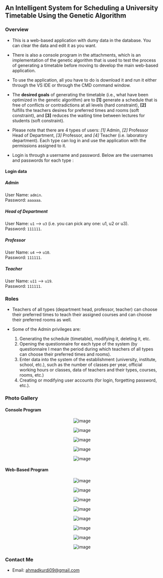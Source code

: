 ## An Intelligent System for Scheduling a University Timetable Using the Genetic Algorithm

### Overview

- This is a web-based application with dumy data in the database. You can clear the data and edit it as you want.

- There is also a console program in the attachments, which is an implementation of the genetic algorithm that is used to test the process of generating a timetable before moving to develop the main web-based application.

- To use the application, all you have to do is download it and run it either through the VS IDE or through the CMD command window.

- The **desired goals** of generating the timetable (i.e., what have been optimized in the genetic algorithm) are to **[1]** generate a schedule that is free of conflicts or contradictions at all levels (hard constraint), **[2]** fulfills the teachers desires for preferred times and rooms (soft constraint), and **[3]** reduces the waiting time between lectures for students (soft constraint).

- Please note that there are 4 types of users: *[1]* Admin, *[2]* Professor Head of Department, *[3]* Professor, and *[4]* Teacher (i.e. laboratory department). Each type can log in and use the application with the permissions assigned to it.

- Login is through a username and password. Below are the usernames and passwords for each type :

#### Login data
##### Admin
User Name: `admin`.</br>
Password: `aaaaaa`.
##### Head of Department
User Name: `u1` --> `u3` (i.e. you can pick any one: u1, u2 or u3).</br>
Password: `111111`.
##### Professor
User Name: `u4` --> `u10`.</br>
Password: `111111`.
##### Teacher
User Name: `u11` --> `u19`.</br>
Password: `111111`.

### Roles
- Teachers of all types (department head, professor, teacher) can choose their preferred times to teach their assigned courses and can choose their preferred rooms as well.

- Some of the Admin privileges are:
	 1. Generating the schedule (timetable), modifying it, deleting it, etc.
	 2. Opening the questionnaire for each type of the system (by questionnaire I mean the period during which teachers of all types can choose their preferred times and rooms).
	 3. Enter data into the system of the establishment (university, institute, school, etc.), such as the number of classes per year, official working hours or classes, data of teachers and their types, courses, rooms, etc.)
	 4. Creating or modifying user accounts (for login, forgetting password, etc.).

### Photo Gallery

#### Console Program
<p align="center">
 <img src="https://github.com/fadisam123/An-intelligent-system-for-scheduling-a-university-timetable-using-the-genetic-algorithm/blob/master/Attachments/readme_imgs/1.png?raw=true" alt="image"/>
</p>

<p align="center">
 <img src="https://github.com/fadisam123/An-intelligent-system-for-scheduling-a-university-timetable-using-the-genetic-algorithm/blob/master/Attachments/readme_imgs/2.png?raw=true" alt="image"/>
</p>

<p align="center">
 <img src="https://github.com/fadisam123/An-intelligent-system-for-scheduling-a-university-timetable-using-the-genetic-algorithm/blob/master/Attachments/readme_imgs/3.png?raw=true" alt="image"/>
</p>

<p align="center">
 <img src="https://github.com/fadisam123/An-intelligent-system-for-scheduling-a-university-timetable-using-the-genetic-algorithm/blob/master/Attachments/readme_imgs/4.png?raw=true" alt="image"/>
</p>

<p align="center">
 <img src="https://github.com/fadisam123/An-intelligent-system-for-scheduling-a-university-timetable-using-the-genetic-algorithm/blob/master/Attachments/readme_imgs/5.png?raw=true" alt="image"/>
</p>


#### Web-Based Program

<p align="center">
 <img src="https://github.com/fadisam123/An-intelligent-system-for-scheduling-a-university-timetable-using-the-genetic-algorithm/blob/master/Attachments/readme_imgs/11.png?raw=true" alt="image"/>
</p>

<p align="center">
 <img src="https://github.com/fadisam123/An-intelligent-system-for-scheduling-a-university-timetable-using-the-genetic-algorithm/blob/master/Attachments/readme_imgs/22.png?raw=true" alt="image"/>
</p>

<p align="center">
 <img src="https://github.com/fadisam123/An-intelligent-system-for-scheduling-a-university-timetable-using-the-genetic-algorithm/blob/master/Attachments/readme_imgs/33.png?raw=true" alt="image"/>
</p>

<p align="center">
 <img src="https://github.com/fadisam123/An-intelligent-system-for-scheduling-a-university-timetable-using-the-genetic-algorithm/blob/master/Attachments/readme_imgs/44.png?raw=true" alt="image"/>
</p>

<p align="center">
 <img src="https://github.com/fadisam123/An-intelligent-system-for-scheduling-a-university-timetable-using-the-genetic-algorithm/blob/master/Attachments/readme_imgs/55.png?raw=true" alt="image"/>
</p>

<p align="center">
 <img src="https://github.com/fadisam123/An-intelligent-system-for-scheduling-a-university-timetable-using-the-genetic-algorithm/blob/master/Attachments/readme_imgs/66.png?raw=true" alt="image"/>
</p>

<p align="center">
 <img src="https://github.com/fadisam123/An-intelligent-system-for-scheduling-a-university-timetable-using-the-genetic-algorithm/blob/master/Attachments/readme_imgs/77.png?raw=true" alt="image"/>
</p>

<p align="center">
 <img src="https://github.com/fadisam123/An-intelligent-system-for-scheduling-a-university-timetable-using-the-genetic-algorithm/blob/master/Attachments/readme_imgs/88.png?raw=true" alt="image"/>
</p>


### Contact Me

- Email: <a href="mailto:ahmadkurdi09@gmail.com?subject=GitHub Message">ahmadkurdi09@gmail.com</a>
